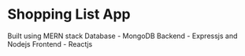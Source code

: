 # Shopping List App

Built using MERN stack
Database - MongoDB
Backend - Expressjs and Nodejs
Frontend - Reactjs
